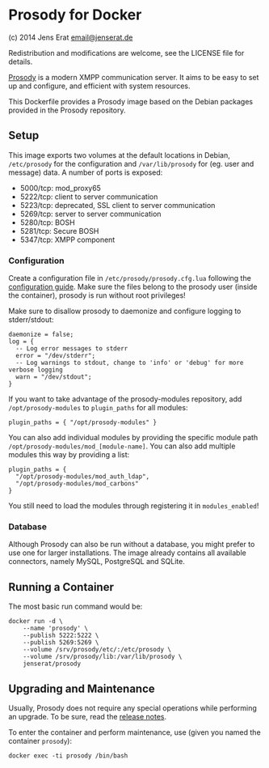 # Prosody for Docker

(c) 2014 Jens Erat <email@jenserat.de>

Redistribution and modifications are welcome, see the LICENSE file for details.

[Prosody](http://prosody.im/) is a modern XMPP communication server. It aims to be easy to set up and configure, and efficient with system resources.

This Dockerfile provides a Prosody image based on the Debian packages provided in the Prosody repository.

## Setup

This image exports two volumes at the default locations in Debian, `/etc/prosody` for the configuration and `/var/lib/prosody` for (eg. user and message) data. A number of ports is exposed:

- 5000/tcp: mod_proxy65
- 5222/tcp: client to server communication
- 5223/tcp: deprecated, SSL client to server communication
- 5269/tcp: server to server communication
- 5280/tcp: BOSH
- 5281/tcp: Secure BOSH
- 5347/tcp: XMPP component

### Configuration

Create a configuration file in `/etc/prosody/prosody.cfg.lua` following the [configuration guide](http://prosody.im/doc/configure). Make sure the files belong to the prosody user (inside the container), prosody is run without root privileges!

Make sure to disallow prosody to daemonize and configure logging to stderr/stdout:

    daemonize = false;
    log = {
      -- Log error messages to stderr
      error = "/dev/stderr";
      -- Log warnings to stdout, change to 'info' or 'debug' for more verbose logging
      warn = "/dev/stdout";
    }

If you want to take advantage of the prosody-modules repository, add `/opt/prosody-modules` to `plugin_paths` for all modules:

    plugin_paths = { "/opt/prosody-modules" }

You can also add individual modules by providing the specific module path `/opt/prosody-modules/mod_[module-name]`. You can also add multiple modules this way by providing a list:

    plugin_paths = {
      "/opt/prosody-modules/mod_auth_ldap",
      "/opt/prosody-modules/mod_carbons"
    }

You still need to load the modules through registering it in `modules_enabled`!

### Database

Although Prosody can also be run without a database, you might prefer to use one for larger installations. The image already contains all available connectors, namely MySQL, PostgreSQL and SQLite.

## Running a Container

The most basic run command would be:

    docker run -d \
    	--name 'prosody' \
    	--publish 5222:5222 \
    	--publish 5269:5269 \
    	--volume /srv/prosody/etc/:/etc/prosody \
    	--volume /srv/prosody/lib:/var/lib/prosody \
    	jenserat/prosody

## Upgrading and Maintenance

Usually, Prosody does not require any special operations while performing an upgrade. To be sure, read the [release notes](http://prosody.im/doc/release).

To enter the container and perform maintenance, use (given you named the container `prosody`):

    docker exec -ti prosody /bin/bash
